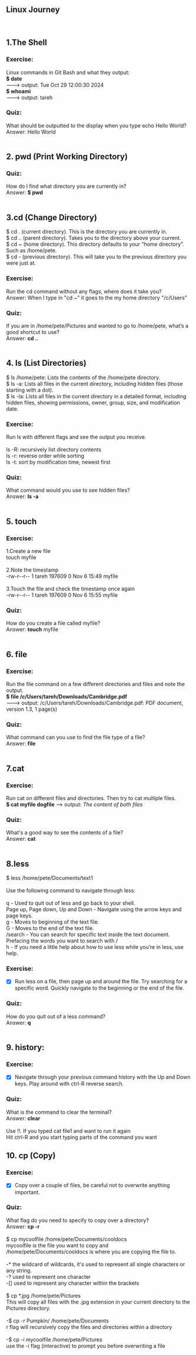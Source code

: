 ## Linux Journey 
<br>

## 1.The Shell
### Exercise: 
Linux commands in Git Bash and what they output:
<br>
**$ date** 
<br> 
---> output: Tue Oct 29 12:00:30     2024 
<br>
**$ whoami** 
<br> 
---> output: tareh
### Quiz:
What should be outputted to the display when you type echo Hello World? 
<br>Answer: Hello World
<br>
<br>
## 2. pwd (Print Working Directory)
### Quiz:
How do I find what directory you are currently in? 
<br>Answer: **$ pwd**
<br>
<br>
## 3.cd (Change Directory)

$ cd .  (current directory). This is the directory you are currently in.
<br>$ cd .. (parent directory). Takes you to the directory above your current.
<br>$ cd ~ (home directory). This directory defaults to your “home directory”. Such as /home/pete.
<br>$ cd -  (previous directory). This will take you to the previous directory you were just at.

### Exercise: 
Run the cd command without any flags, where does it take you?
<br>Answer: When I type in  "cd ~"  it goes to the my home directory "/c/Users"
### Quiz:
If you are in /home/pete/Pictures and wanted to go to /home/pete, what’s a good shortcut to use?
<br>Answer: **cd ..**
<br>
<br>
## 4. ls (List Directories)
$ ls /home/pete: Lists the contents of the /home/pete directory.
<br>$ ls -a: Lists all files in the current directory, including hidden files (those starting with a dot).
<br>$ ls -la: Lists all files in the current directory in a detailed format, including hidden files, showing permissions, owner, group, size, and modification date.
### Exercise:
Run ls with different flags and see the output you receive.
<br> 
<br>ls -R: recursively list directory contents
<br>ls -r: reverse order while sorting
<br>ls -t: sort by modification time, newest first
### Quiz:
What command would you use to see hidden files?
<br>Answer: **ls -a**
<br>
<br>
## 5. touch
### Exercise: 
1.Create a new file<br>
touch myfile
<br>
<br>
2.Note the timestamp<br>
-rw-r--r-- 1 tareh 197609 0 Nov  6 15:49 myfile
<br>
<br>
3.Touch the file and check the timestamp once again<br>
-rw-r--r-- 1 tareh 197609 0 Nov  6 15:55 myfile
### Quiz:
How do you create a file called myfile?<br>
Answer:  **touch** myfile
<br>
<br>
## 6. file
### Exercise:
Run the file command on a few different directories and files and note the output.<br>
**$ file /c/Users/tareh/Downloads/Cambridge.pdf**
<br> 
---> output: /c/Users/tareh/Downloads/Cambridge.pdf: PDF document, version 1.3, 1 page(s)
### Quiz:
What command can you use to find the file type of a file?<br>
Answer:  **file**
<br>
<br>
## 7.cat
### Exercise:
Run cat on different files and directories. Then try to cat multiple files.<br>
**$ cat myfile dogfile**
--> output: *The content of both files*
<br>
### Quiz:
What's a good way to see the contents of a file?<br>
Answer:  **cat**
<br>
<br>
## 8.less
$ less /home/pete/Documents/text1<br>
<br>Use the following command to navigate through less:<br>
<br>
q - Used to quit out of less and go back to your shell.<br>
Page up, Page down, Up and Down - Navigate using the arrow keys and page keys.<br>
g - Moves to beginning of the text file.<br>
G - Moves to the end of the text file.<br>
/search - You can search for specific text inside the text document. Prefacing the words you want to search with /<br>
h - If you need a little help about how to use less while you’re in less, use help.
### Exercise:
- [x] Run less on a file, then page up and around the file. Try searching for a specific word. Quickly navigate to the beginning or the end of the file.
### Quiz:
How do you quit out of a less command?
<br>Answer: **q**
<br>
<br>
## 9. history:
### Exercise:
- [x] Navigate through your previous command history with the Up and Down keys. Play around with ctrl-R reverse search.
### Quiz:
What is the command to clear the terminal?<br>
Answer: **clear**<br><br>
Use !!. If you typed cat file1 and want to run it again <br>
Hit ctrl-R and you start typing parts of the command you want 
## 10. cp (Copy)
### Exercise:
- [x] Copy over a couple of files, be careful not to overwrite anything important.
### Quiz:
What flag do you need to specify to copy over a directory?<br>
Answer: **cp -r**<br>
<br>
$ cp mycoolfile /home/pete/Documents/cooldocs
<br>mycoolfile is the file you want to copy and /home/pete/Documents/cooldocs is where you are copying the file to. <br>
<br>
-* the wildcard of wildcards, it's used to represent all single characters or any string.<br>
-? used to represent one character<br>
-[] used to represent any character within the brackets <br>
<br>
$ cp *.jpg /home/pete/Pictures <br>
This will copy all files with the .jpg extension in your current directory to the Pictures directory.<br>
<br>
-$ cp -r Pumpkin/ /home/pete/Documents
<br>r flag will recursively copy the files and directories within a directory<br>
<br>
-$ cp -i mycoolfile /home/pete/Pictures<br>
 use the -i flag (interactive) to prompt you before overwriting a file
